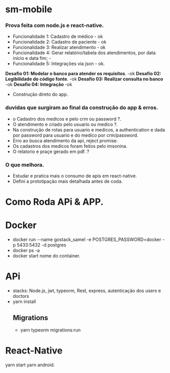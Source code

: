 # sm-mobile

### Prova feita com node.js e react-native.

- Funcionalidade 1: Cadastro de médico - ok
- Funcionalidade 2: Cadastro de paciente - ok
- Funcionalidade 3: Realizar atendimento - ok
- Funcionalidade 4: Gerar relatório/tabela dos atendimentos, por data início e data fim; -
- Funcionalidade 5: Integrações via json - ok.

**Desafio 01: Modelar o banco para atender os requisitos**. -ok
**Desafio 02: Legibilidade do código fonte**. -ok
**Desafio 03: Realizar consulta no banco** -ok
**Desafio 04: Integração** -ok
  - Construção direto do app.


### duvidas que surgiram ao final da construção do app & erros.
  - o Cadastro dos medicos e pelo crm ou password ?.
  - O atendimento e criado pelo usuario ou medico ?.
  - Na construção de rotas para usuario e medicos, a authentication e dada por password para usuario e do medico por crm/password.  
  - Erro ao busca atendimento da api, reject promise.
  - Os cadastros dos medicos foram feitos pelo imsonina.
  - O relatorio e praçe gerado em pdf. ?

### O que melhora.
  - Estudar e pratica mais o consumo de apis em react-native.
  - Defini a prototipação mais detalhada antes de coda.
  
# Como Roda  APi & APP.

# Docker
-  docker run --name gostack_samel -e POSTGRES_PASSWORD=docker -p 5433:5432 -d postgres
-  docker ps -a
- docker start nome do container.

# APi
 - stacks: Node.js, jwt, typeorm, Rest, express, autenticação dos users e doctors
- yarn install
  ## Migrations
    - yarn typeorm migrations:run

# React-Native
  yarn start
  yarn android.
  
